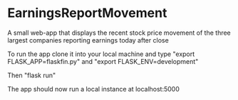 # EarningsReportMovement
A small web-app that displays the recent stock price movement of the three largest companies reporting earnings today after close

To run the app clone it into your local machine and type "export FLASK_APP=flaskfin.py" and "export FLASK_ENV=development"

Then "flask run"

The app should now run a local instance at localhost:5000
